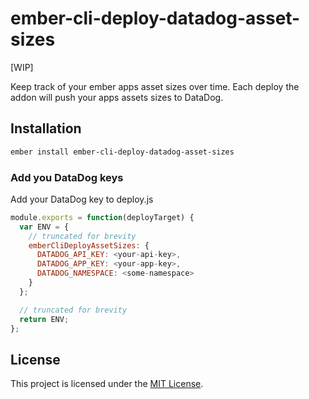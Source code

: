 # ember-cli-deploy-datadog-asset-sizes

[WIP]

Keep track of your ember apps asset sizes over time. Each deploy the addon will push your apps assets sizes to DataDog.

## Installation

```sh
ember install ember-cli-deploy-datadog-asset-sizes
```

### Add you DataDog keys
Add your DataDog key to deploy.js

```js
module.exports = function(deployTarget) {
  var ENV = {
    // truncated for brevity
    emberCliDeployAssetSizes: {
      DATADOG_API_KEY: <your-api-key>,
      DATADOG_APP_KEY: <your-app-key>,
      DATADOG_NAMESPACE: <some-namespace>
    }
  };

  // truncated for brevity
  return ENV;
};
```

License
------------------------------------------------------------------------------

This project is licensed under the [MIT License](LICENSE.md).
